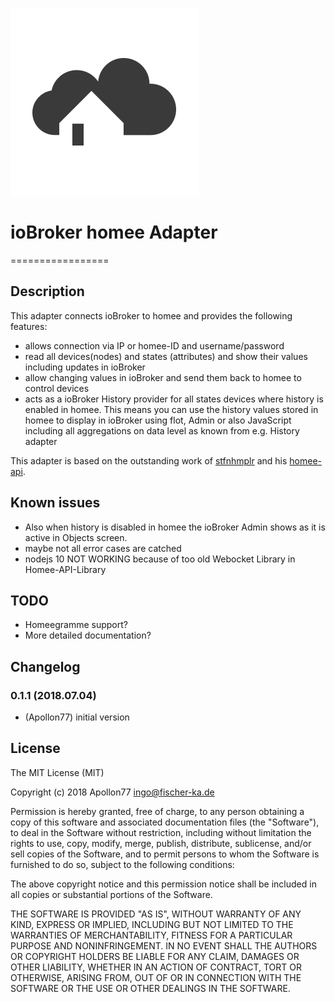 ![Logo](admin/homee.png)
# ioBroker homee Adapter
=================

## Description
This adapter connects ioBroker to homee and provides the following features:
* allows connection via IP or homee-ID and username/password
* read all devices(nodes) and states (attributes) and show their values including updates in ioBroker
* allow changing values in ioBroker and send them back to homee to control devices
* acts as a ioBroker History provider for all states devices where history is enabled in homee. This means you can use the history values stored in homee to display in ioBroker using flot, Admin or also JavaScript including all aggregations on data level as known from e.g. History adapter

This adapter is based on the outstanding work of [stfnhmplr](http://twitter.com/stfnhmplr) and his [homee-api](https://github.com/stfnhmplr/homee-api).

## Known issues
* Also when history is disabled in homee the ioBroker Admin shows as it is active  in Objects screen.
* maybe not all error cases are catched
* nodejs 10 NOT WORKING because of too old Webocket Library in Homee-API-Library

## TODO
* Homeegramme support?
* More detailed documentation?

## Changelog

### 0.1.1 (2018.07.04)
* (Apollon77) initial version

## License
The MIT License (MIT)

Copyright (c) 2018 Apollon77 <ingo@fischer-ka.de>

Permission is hereby granted, free of charge, to any person obtaining a copy
of this software and associated documentation files (the "Software"), to deal
in the Software without restriction, including without limitation the rights
to use, copy, modify, merge, publish, distribute, sublicense, and/or sell
copies of the Software, and to permit persons to whom the Software is
furnished to do so, subject to the following conditions:

The above copyright notice and this permission notice shall be included in
all copies or substantial portions of the Software.

THE SOFTWARE IS PROVIDED "AS IS", WITHOUT WARRANTY OF ANY KIND, EXPRESS OR
IMPLIED, INCLUDING BUT NOT LIMITED TO THE WARRANTIES OF MERCHANTABILITY,
FITNESS FOR A PARTICULAR PURPOSE AND NONINFRINGEMENT. IN NO EVENT SHALL THE
AUTHORS OR COPYRIGHT HOLDERS BE LIABLE FOR ANY CLAIM, DAMAGES OR OTHER
LIABILITY, WHETHER IN AN ACTION OF CONTRACT, TORT OR OTHERWISE, ARISING FROM,
OUT OF OR IN CONNECTION WITH THE SOFTWARE OR THE USE OR OTHER DEALINGS IN
THE SOFTWARE.
